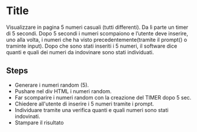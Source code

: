 # Title

Visualizzare in pagina 5 numeri casuali (tutti differenti). Da lì parte un timer di 5 secondi.
Dopo 5 secondi i numeri scompaiono e l’utente deve inserire, uno alla volta, i numeri che ha visto precedentemente(tramite il prompt() o traminte input).
Dopo che sono stati inseriti i 5 numeri, il software dice quanti e quali dei numeri da indovinare sono stati individuati.

## Steps

-   Generare i numeri random (5).
-   Pushare nel div HTML i numeri random.
-   Far scomparire i numeri random con la creazione del TIMER dopo 5 sec.
-   Chiedere all'utente di inserire i 5 numeri tramite i prompt.
-   Individuare tramite una verifica quanti e quali numeri sono stati indovinati.
-   Stampare il risultato

